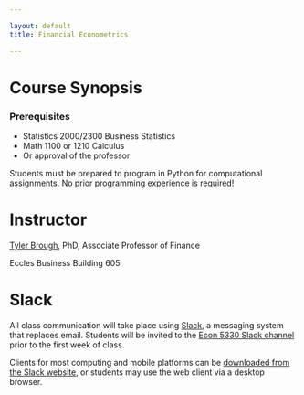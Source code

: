 ```yaml
---

layout: default
title: Financial Econometrics 

---
```


# Course Synopsis


### Prerequisites

- Statistics 2000/2300 Business Statistics
- Math 1100 or 1210 Calculus
- Or approval of the professor

Students must be prepared to program in Python for computational assignments. No prior programming experience is required!

# Instructor

[Tyler Brough](https://broughtj.github.io), PhD, Associate Professor of Finance 

Eccles Business Building 605

# Slack

All class communication will take place using [Slack](https://slack.com), a messaging system that replaces email. Students will be invited to the [Econ 5330 Slack channel](https://ecn5330.slack.com) prior to the first week of class.

Clients for most computing and mobile platforms can be [downloaded from the Slack website](https://slack.com/downloads), or students may use the web client via a desktop browser.

